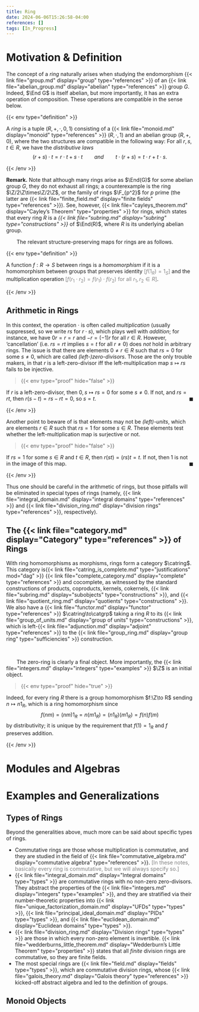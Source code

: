```yaml
---
title: Ring
date: 2024-06-06T15:26:58-04:00
references: []
tags: [In_Progress]
---
```


# Motivation & Definition

The concept of a *ring* naturally arises when studying the endomorphism {{< link file="group.md" display="group" type="references" >}} of an {{< link file="abelian_group.md" display="abelian" type="references" >}} group $G$. Indeed, $\End G$ is itself abelian, but more importantly, it has an extra operation of composition. These operations are compatible in the sense below.

{{< env type="definition" >}}

A *ring* is a tuple $(R,+,\cdot,0,1)$ consisting of a {{< link file="monoid.md" display="monoid" type="references" >}} $(R,\cdot,1)$ and an abelian group $(R,+,0)$, where the two structures are compatible in the following way: For all $r,s,t\in R$, we have the *distributive laws*
$$\begin{equation}
    (r+s)\cdot t=r\cdot t+s\cdot t\ \ \ \ \ \ \ \ \mathit{and}\ \ \ \ \ \ \ \ t\cdot(r+s)=t\cdot r+t\cdot s.
\end{equation}$$

{{< /env >}}

**Remark.** Note that although many rings arise as $\End(G)$ for some abelian group $G$, they do not exhaust all rings; a counterexample is the ring $\Z/2\Z\times\Z/2\Z$, or the family of rings $\F_{p^2}$ for $p$ prime (the latter are {{< link file="finite_field.md" display="finite fields" type="references" >}}). See, however, {{< link file="cayleys_theorem.md" display="Cayley’s Theorem" type="properties" >}} for rings, which states that every ring $R$ is a *{{< link file="subring.md" display="subring" type="constructions" >}}* of $\End(R)$, where $R$ is its underlying abelian group.

&emsp;&emsp;The relevant structure-preserving maps for rings are as follows.

{{< env type="definition" >}}

A function $f:R\to S$ between rings is a *homomorphism* if it is a homomorphism between groups that preserves identity <span style="color:gray">[$f(1_R)=1_S$]</span> and the multiplication operation <span style="color:gray">[$f(r_1\cdot r_2)=f(r_1)\cdot f(r_2)$ for all $r_1,r_2\in R$]</span>.

{{< /env >}}

<h2 class="hide" id="arithmetic_in_rings">Arithmetic in Rings</h2>

In this context, the operation $\cdot$ is often called *multiplication* (usually suppressed, so we write $rs$ for $r\cdot s$), which plays well with *addition*; for instance, we have $0r=r=r$ and $-r=(-1)r$ for all $r\in R$. However, ‘cancellation’ (i.e. $rs=rt$ implies $s=t$ for all $r\neq0$) does *not* hold in arbitrary rings. The issue is that there are elements $0\neq r\in R$ such that $rs=0$ for some $s\neq0$, which are called *(left-)zero-divisors*. Those are the only trouble makers, in that $r$ is a left-zero-divisor iff the left-multiplication map $s\mapsto rs$ fails to be injective.

>{{< env type="proof" hide="false" >}}

If $r$ is a left-zero-divisor, then $0,s\mapsto rs=0$ for some $s\neq0$. If not, and $rs=rt$, then $r(s-t)=rs-rt=0$, so $s=t$.<span style="float:right;">$\blacksquare$</span>

{{< /env >}}

Another point to beware of is that elements may not be *(left)-units*, which are elements $r\in R$ such that $rs=1$ for some $s\in R$. These elements test whether the left-multiplication map is surjective or not.

>{{< env type="proof" hide="false" >}}

If $rs=1$ for some $s\in R$ and $t\in R$, then $r(st)=(rs)t=t$. If not, then $1$ is not in the image of this map.<span style="float:right;">$\blacksquare$</span>

{{< /env >}}

Thus one should be careful in the arithmetic of rings, but those pitfalls will be eliminated in special types of rings (namely, {{< link file="integral_domain.md" display="integral domains" type="references" >}} and {{< link file="division_ring.md" display="division rings" type="references" >}}, respectively).

<h2 id="category_of_rings">The {{< link file="category.md" display="Category" type="references" >}} of Rings</h2>

With ring homomorphisms as morphisms, rings form a category $\catring$. This category is{{< link file="catring_is_complete.md" type="justifications" mod="dag" >}} {{< link file="complete_category.md" display="complete" type="references" >}} and cocomplete, as witnessed by the standard constructions of products, coproducts, kernels, cokernels, {{< link file="subring.md" display="subobjects" type="constructions" >}}, and {{< link file="quotient_ring.md" display="quotients" type="constructions" >}}. We also have a {{< link file="functor.md" display="functor" type="references" >}} $\catring\to\catgrp$ taking a ring $R$ to its {{< link file="group_of_units.md" display="group of units" type="constructions" >}}, which is left-{{< link file="adjunction.md" display="adjoint" type="references" >}} to the {{< link file="group_ring.md" display="group ring" type="sufficiencies" >}} construction.

<br>

&emsp;&emsp;The zero-ring is clearly a final object. More importantly, the {{< link file="integers.md" display="integers" type="examples" >}} $\Z$ is an initial object.

>{{< env type="proof" hide="true" >}}

Indeed, for every ring $R$ there is a group homomorphism $f:\Z\to R$ sending $n\mapsto n1_R$, which is a ring homomorphism since
$$\begin{equation}
    f(nm)=(nm)1_R=n(m1_R)=(n1_R)(m1_R)=f(n)f(m)
\end{equation}$$
by distributivity; it is unique by the requirement that $f(1)=1_R$ and $f$ preserves addition.

{{< /env >}}

# Modules and Algebras

# Examples and Generalizations

## Types of Rings

Beyond the generalities above, much more can be said about specific types of rings.
* Commutative rings are those whose multiplication is commutative, and they are studied in the field of {{< link file="commutative_algebra.md" display="commutative algebra" type="references" >}}. <span style="color:gray">[In these notes, basically every ring is commutative, but we will always specify so.]</span>
* {{< link file="integral_domain.md" display="Integral domains" type="types" >}} are commutative rings with no non-zero zero-divisors. They abstract the properties of the {{< link file="integers.md" display="integers" type="examples" >}}, and they are stratified via their number-theoretic properties into {{< link file="unique_factorization_domain.md" display="UFDs" type="types" >}}, {{< link file="principal_ideal_domain.md" display="PIDs" type="types" >}}, and {{< link file="euclidean_domain.md" display="Euclidean domains" type="types" >}}.
* {{< link file="division_ring.md" display="Division rings" type="types" >}} are those in which every non-zero element is invertible. {{< link file="wedderburns_little_theorem.md" display="Wedderburn’s Little Theorem" type="properties" >}} states that all *finite* division rings are commutative, so they are finite fields.
* The most special rings are {{< link file="field.md" display="fields" type="types" >}}, which are commutative division rings, whose {{< link file="galois_theory.md" display="Galois theory" type="references" >}} kicked-off abstract algebra and led to the definition of groups.

<h2 class="noSpace">Monoid Objects</h2>
